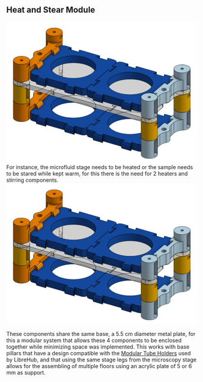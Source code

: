 ## Heat and Stear Module
<img src="Heat_stir_render.jpg" width="600">
For instance, the microfluid stage needs to be heated or the sample needs to be stared while kept warm, for this there is the need for 2 heaters and stirring components.

<img src="Heat_stir_render.jpg" width="600">

These components share the same base, a 5.5 cm diameter metal plate, for this a modular system that allows these 4 components to be enclosed together while minimizing space was implemented. This works with base pillars that have a design compatible with the [Modular Tube Holders](https://www.printables.com/model/514591-moldular-tube-holders) used by LibreHub, and that using the same stage legs from the microscopy stage allows for the assembling of multiple  floors  using an acrylic plate of 5 or 6 mm as support.
